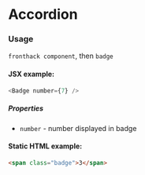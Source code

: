 # Accordion

### Usage

`fronthack component`, then `badge`

#### JSX example:

```js
<Badge number={7} />
```

##### Properties

* `number` - number displayed in badge


#### Static HTML example:

```html
<span class="badge">3</span>
```